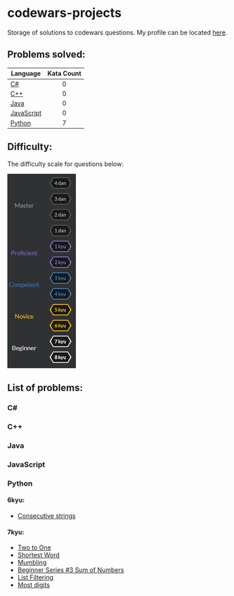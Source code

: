 # codewars-projects

Storage of solutions to codewars questions. My profile can be located [here](https://www.codewars.com/users/Brokenshire).

## Problems solved:

| Language                                                                              | Kata Count | 
| ------------------------------------------------------------------------------------- |:----------:|
| [C#](https://github.com/Brokenshire/codewars-projects/tree/master/C%23)               | 0          |
| [C++](https://github.com/Brokenshire/codewars-projects/tree/master/C%2B%2B)           | 0          |
| [Java](https://github.com/Brokenshire/codewars-projects/tree/master/Java)             | 0          |
| [JavaScript](https://github.com/Brokenshire/codewars-projects/tree/master/JavaScript) | 0          |
| [Python](https://github.com/Brokenshire/codewars-projects/tree/master/Python)         | 7          |

## Difficulty:

The difficulty scale for questions below:

<img src="difficulty.png">

## List of problems:

### C#

### C++

### Java

### JavaScript

### Python

#### 6kyu:

* [Consecutive strings](https://github.com/Brokenshire/codewars-projects/blob/master/Python/6kyu/longest_consec.py)

#### 7kyu:

* [Two to One](https://github.com/Brokenshire/codewars-projects/blob/master/Python/7kyu/longest.py)
* [Shortest Word](https://github.com/Brokenshire/codewars-projects/blob/master/Python/7kyu/find_short.py)
* [Mumbling](https://github.com/Brokenshire/codewars-projects/blob/master/Python/7kyu/accum.py)
* [Beginner Series #3 Sum of Numbers](https://github.com/Brokenshire/codewars-projects/blob/master/Python/7kyu/get_sum.py)
* [List Filtering](https://github.com/Brokenshire/codewars-projects/blob/master/Python/7kyu/filter_list.py)
* [Most digits](https://github.com/Brokenshire/codewars-projects/blob/master/Python/7kyu/find_longest.py)